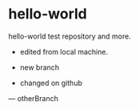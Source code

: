 hello-world
===========

hello-world test repository and more.

- edited from local machine.

- new branch

- changed on github

— otherBranch
